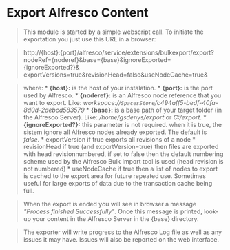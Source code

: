 # Export Alfresco Content #

> This module is started by a simple webscript call. To initiate the exportation you just use this URL in a browser:

> http://{host}:{port}/alfresco/service/extensions/bulkexport/export?nodeRef={noderef}&base={base}&ignoreExported={ignoreExported?}& exportVersions=true&revisionHead=false&useNodeCache=true&

> where:
    * **{host}:** is the host of your instalation.
    * **{port}:** is the port used by Alfresco.
    * **{noderef}:** is an Alfresco node reference that you want to export. Like: _workspace://`SpacesStore`/c494aff5-bedf-40fa-8d0d-2aebcd583579_
    * **{base}:** is a base path of your target folder (in the Alfresco Server). Like: _/home/gsdenys/export_ or _C:/export_.
    * **{ignoreExported?}:** this parameter is not required. when it is true, the sistem ignore all Alfresco nodes already exported. The default is _false_.
    * exportVersion if true exports all revisions of a node
    * revisionHead if true (and exportVersion=true) then files are exported with head revisionnumbered, if set to false then the default numbering scheme used by the Alfresco Bulk Import tool is used (head revision is not numbered)
    * useNodeCache if true then a list of nodes to export is cached to the export area for future repeated use. Sometimes useful for large exports of data due to the transaction cache being full.

> When the export is ended you will see in browser a message _"Process finished Successfully"_. Once this message is printed, look-up your content in the Alfresco Server in the {base} directory.

> The exporter will write progress to the Alfresco Log file as well as any issues it may have. Issues will also be reported on the web interface.
